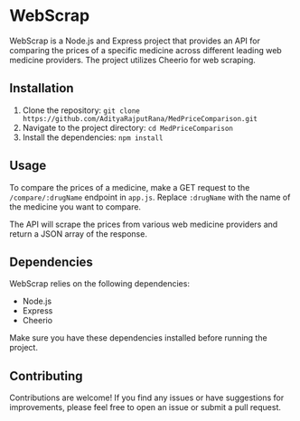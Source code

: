 # WebScrap

WebScrap is a Node.js and Express project that provides an API for comparing the prices of a specific medicine across different leading web medicine providers. The project utilizes Cheerio for web scraping.

## Installation

1. Clone the repository: `git clone https://github.com/AdityaRajputRana/MedPriceComparison.git`
2. Navigate to the project directory: `cd MedPriceComparison`
3. Install the dependencies: `npm install`

## Usage

To compare the prices of a medicine, make a GET request to the `/compare/:drugName` endpoint in `app.js`. Replace `:drugName` with the name of the medicine you want to compare.

The API will scrape the prices from various web medicine providers and return a JSON array of the response.


## Dependencies

WebScrap relies on the following dependencies:

- Node.js
- Express
- Cheerio

Make sure you have these dependencies installed before running the project.

## Contributing

Contributions are welcome! If you find any issues or have suggestions for improvements, please feel free to open an issue or submit a pull request.
